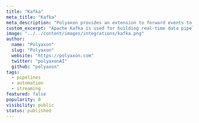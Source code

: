 ```yaml
---
title: "Kafka"
meta_title: "Kafka"
meta_description: "Polyaxon provides an extension to forward events to Apache Kafka for logging."
custom_excerpt: "Apache Kafka is used for building real-time data pipelines and streaming apps."
image: "../../content/images/integrations/kafka.png"
author:
  name: "Polyaxon"
  slug: "Polyaxon"
  website: "https://polyaxon.com"
  twitter: "polyaxonAI"
  github: "polyaxon"
tags: 
  - pipelines
  - automation
  - streaming
featured: false
popularity: 0
visibility: public
status: published
---
```


